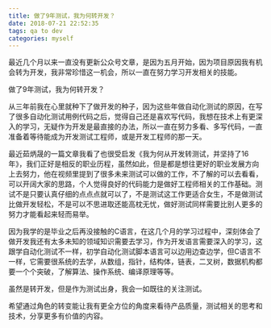 ```yaml
---
title: 做了9年测试，我为何转开发？
date: 2018-07-21 22:52:35
tags: qa to dev
categories: myself
---
```


最近几个月以来一直没有更新公众号文章，是因为五月开始，因为项目原因我有机会转为开发，我非常珍惜这一机会，所以一直在努力学习开发相关的技能。

做了9年测试，我为何转开发？

从三年前我在心里就种下了做开发的种子，因为这些年做自动化测试的原因，在写了很多自动化测试用例代码之后，觉得自己还是喜欢写代码，我想在技术上有更深入的学习，无疑作为开发是最直接的办法，所以一直在努力多看、多写代码，一直准备着等待能成为开发测试工程师，或是开发工程师的那一天。

最近茹炳晟的一篇文章我看了也很受启发《我为何从开发转测试，并坚持了16年》，我们正好是相反的职业历程，虽然如此，但是都是想往更好的职业发展方向上去努力，他在视频里提到了很多未来测试可以做的工作，不了解的可以去看看，可以开阔大家的思路，个人觉得良好的代码能力是做好工程师相关的工作基础。测试不是只要认真仔细的点点点就可以了，不是测试这工作更适合女生，不是做测试比做开发轻松，不是可以不思进取还能高枕无忧，做好测试同样需要比别人更多的努力才能看起来轻而易举。

因为我学的是毕业之后再没接触的C语言，在这几个月的学习过程中，深刻体会了做开发我还有太多未知的领域知识需要去学习，作为开发语言需要深入的学习，这跟学自动化测试不一样，初学自动化测试脚本语言可以边用边查边学，但C语言不一样，它需要很系统的去学，从数组，指针，结构体，链表，二叉树，数据机构都要一个个突破，了解算法、操作系统、编译原理等等。

虽然是转开发，但是作为测试出身，我会一如既往的关注测试。

希望通过角色的转变能让我有更全方位的角度来看待产品质量，测试相关的思考和技术，分享更多有价值的内容。
